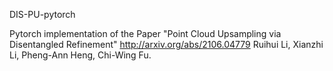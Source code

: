 DIS-PU-pytorch

Pytorch implementation of the Paper "Point Cloud Upsampling via Disentangled Refinement"
http://arxiv.org/abs/2106.04779
Ruihui Li, Xianzhi Li, Pheng-Ann Heng, Chi-Wing Fu.